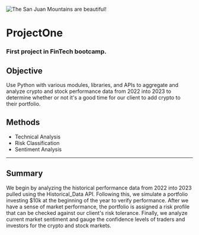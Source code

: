 ![The San Juan Mountains are beautiful!](https://images.unsplash.com/photo-1560221328-12fe60f83ab8?ixlib=rb-4.0.3&ixid=MnwxMjA3fDB8MHxwaG90by1wYWdlfHx8fGVufDB8fHx8&auto=format&fit=crop&w=2074&q=80 "San Juan Mountains")

# ProjectOne
### # 

### First project in FinTech bootcamp.

## Objective

Use Python with various modules, libraries, and APIs to aggregate and analyze crypto and stock performance data from 2022 into 2023 to determine whether or not it's a good time for our client to add crypto to their portfolio.

## Methods

- Technical Analysis
- Risk Classification
- Sentiment Analysis

---

## Summary

We begin by analyzing the historical performance data from 2022 into 2023 pulled using the Historical_Data API. Following this, we simulate a portfolio investing $10k at the beginning of the year to verify performance. After we have a sense of market performance, the portfolio is assigned a risk profile that can be checked against our client's risk tolerance. Finally, we analyze current market sentiment and gauge the confidence levels of traders and investors for the crypto and stock markets.
